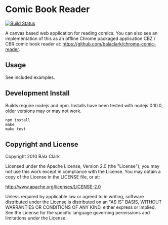 Comic Book Reader
=================

[![Build Status](https://api.travis-ci.org/balaclark/HTML5-Comic-Book-Reader.png)](https://travis-ci.org/balaclark/HTML5-Comic-Book-Reader)

A canvas based web application for reading comics. You can also see an implementation
of this as an offline Chrome packaged application CBZ / CBR comic book reader at:
https://github.com/balaclark/chrome-comic-reader.

Usage
-----
See included examples.

Development Install
-------------------

Builds require nodejs and npm. Installs have been tested with nodejs 0.10.0, older
versions may or may not work.

	npm install
	make
	make test

Copyright and License
---------------------

Copyright 2010 Bala Clark

Licensed under the Apache License, Version 2.0 (the "License"); you may not use
this work except in compliance with the License. You may obtain a copy of the
License in the LICENSE file, or at:

http://www.apache.org/licenses/LICENSE-2.0

Unless required by applicable law or agreed to in writing, software distributed
under the License is distributed on an "AS IS" BASIS, WITHOUT WARRANTIES OR
CONDITIONS OF ANY KIND, either express or implied. See the License for the
specific language governing permissions and limitations under the License.
